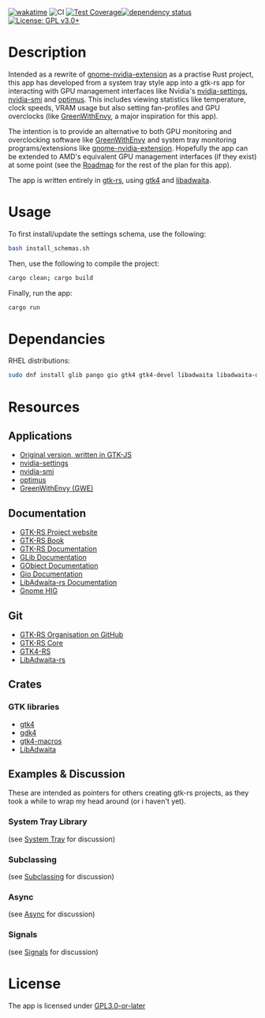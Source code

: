 <!--[![dependency status](https://deps.rs/repo/github/derenv/gtk4-nvidia-monitor-rust/status.svg)](https://deps.rs/repo/github/derenv/gtk4-nvidia-monitor-rust)
SPDX-FileCopyrightText: 2024 Deren Vural
SPDX-License-Identifier: GPL-3.0-or-later
-->

[![wakatime](https://wakatime.com/badge/user/8ce81774-1d46-4c72-8a15-b5cf4032138f/project/64d5b278-0a3f-4b93-9a34-5cf88c7a8a3a.svg)](https://wakatime.com/badge/user/8ce81774-1d46-4c72-8a15-b5cf4032138f/project/64d5b278-0a3f-4b93-9a34-5cf88c7a8a3a) ![CI](https://github.com/derenv/gtk4-nvidia-monitor-rust/actions/workflows/rust.yml/badge.svg) [![Test Coverage](https://codecov.io/gh/derenv/gtk4-nvidia-monitor-rust/branch/main/graph/badge.svg?token=PHDU5O3VFZ)](https://codecov.io/gh/derenv/gtk4-nvidia-monitor-rust)[![dependency status](https://deps.rs/repo/github/derenv/gtk4-nvidia-monitor-rust/status.svg)](https://deps.rs/repo/github/derenv/gtk4-nvidia-monitor-rust)[![License: GPL v3.0+](https://img.shields.io/badge/License-GPL%20v3-blue.svg)](http://www.gnu.org/licenses/gpl-3.0)

# Description
Intended as a rewrite of [gnome-nvidia-extension](https://github.com/ethanwharris/gnome-nvidia-extension) as a practise Rust project, this app has developed from a system tray style app into a gtk-rs app for interacting with GPU management interfaces like Nvidia's [nvidia-settings](https://github.com/NVIDIA/nvidia-settings), [nvidia-smi](https://developer.nvidia.com/nvidia-system-management-interface) and [optimus](https://www.nvidia.com/en-gb/geforce/technologies/optimus/). This includes viewing statistics like temperature, clock speeds, VRAM usage but also setting fan-profiles and GPU overclocks (like [GreenWithEnvy](https://gitlab.com/leinardi/gwe/), a major inspiration for this app).

The intention is to provide an alternative to both GPU monitoring and overclocking software like [GreenWithEnvy](https://gitlab.com/leinardi/gwe/) and system tray monitoring programs/extensions like [gnome-nvidia-extension](https://github.com/ethanwharris/gnome-nvidia-extension). Hopefully the app can be extended to AMD's equivalent GPU management interfaces (if they exist) at some point (see the [Roadmap](docs/ROADMAP.md) for the rest of the plan for this app).

The app is written entirely in [gtk-rs](https://gtk-rs.org/), using [gtk4](https://github.com/gtk-rs/gtk4-rs) and [libadwaita](https://world.pages.gitlab.gnome.org/Rust/libadwaita-rs/).

# Usage
To first install/update the settings schema, use the following:
```bash
bash install_schemas.sh
```

Then, use the following to compile the project:
```bash
cargo clean; cargo build
```

Finally, run the app:
```bash
cargo run
```

# Dependancies

RHEL distributions:

```bash
sudo dnf install glib pango gio gtk4 gtk4-devel libadwaita libadwaita-devel
```

# Resources
## Applications
- [Original version, written in GTK-JS](https://github.com/ethanwharris/gnome-nvidia-extension)
- [nvidia-settings](https://github.com/NVIDIA/nvidia-settings)
- [nvidia-smi](https://developer.nvidia.com/nvidia-system-management-interface)
- [optimus](https://www.nvidia.com/en-gb/geforce/technologies/optimus/)
- [GreenWithEnvy (GWE)]()
## Documentation
- [GTK-RS Project website](https://gtk-rs.org/)
- [GTK-RS Book](https://gtk-rs.org/gtk4-rs/stable/latest/book/introduction.html)
- [GTK-RS Documentation](https://gtk-rs.org/gtk-rs-core/stable/latest/docs/)
- [GLib Documentation](https://docs.gtk.org/glib/index.html)
- [GObject Documentation](https://docs.gtk.org/gobject/index.html)
- [Gio Documentation](https://docs.gtk.org/gio/index.html)
- [LibAdwaita-rs Documentation](https://relm4.org/docs/stable/libadwaita/index.html)
- [Gnome HIG](https://developer.gnome.org/hig/index.html)
## Git
- [GTK-RS Organisation on GitHub](https://github.com/gtk-rs)
- [GTK-RS Core](https://github.com/gtk-rs/gtk-rs-core)
- [GTK4-RS](https://github.com/gtk-rs/gtk4-rs)
- [LibAdwaita-rs](https://world.pages.gitlab.gnome.org/Rust/libadwaita-rs/)

## Crates
### GTK libraries
- [gtk4](https://crates.io/crates/gtk4)
- [gdk4](https://crates.io/crates/gdk4)
- [gtk4-macros](https://crates.io/crates/gtk4-macros)
- [LibAdwaita](https://crates.io/crates/libadwaita)

## Examples & Discussion
These are intended as pointers for others creating gtk-rs projects, as they took a while to wrap my head around (or i haven't yet).
### System Tray Library
(see [System Tray](docs/system_tray.md) for discussion)
### Subclassing
(see [Subclassing](docs/subclassing.md) for discussion)
### Async
(see [Async](docs/async.md) for discussion)
### Signals
(see [Signals](docs/signals.md) for discussion)

# License
The app is licensed under [GPL3.0-or-later](https://spdx.org/licenses/GPL-3.0-or-later.html)
